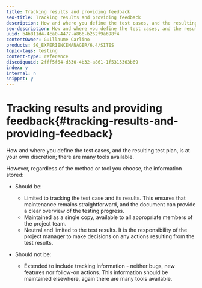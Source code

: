 ```yaml
---
title: Tracking results and providing feedback
seo-title: Tracking results and providing feedback
description: How and where you define the test cases, and the resulting test plan, is at your own discretion
seo-description: How and where you define the test cases, and the resulting test plan, is at your own discretion
uuid: b4b811d4-4ca0-4477-a866-b262f9a698f4
contentOwner: Guillaume Carlino
products: SG_EXPERIENCEMANAGER/6.4/SITES
topic-tags: testing
content-type: reference
discoiquuid: 2fff5f64-d330-4b32-a861-1f5315363b69
index: y
internal: n
snippet: y
---
```


# Tracking results and providing feedback{#tracking-results-and-providing-feedback}

How and where you define the test cases, and the resulting test plan, is at your own discretion; there are many tools available.

However, regardless of the method or tool you choose, the information stored:

* Should be:

    * Limited to tracking the test case and its results. This ensures that maintenance remains straightforward, and the document can provide a clear overview of the testing progress.
    * Maintained as a single copy, available to all appropriate members of the project team.
    * Neutral and limited to the test results. It is the responsibility of the project manager to make decisions on any actions resulting from the test results.

* Should not be:

    * Extended to include tracking information - neither bugs, new features nor follow-on actions. This information should be maintained elsewhere, again there are many tools available.

